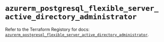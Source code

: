 # `azurerm_postgresql_flexible_server_active_directory_administrator`

Refer to the Terraform Registory for docs: [`azurerm_postgresql_flexible_server_active_directory_administrator`](https://registry.terraform.io/providers/hashicorp/azurerm/3.57.0/docs/resources/postgresql_flexible_server_active_directory_administrator).
